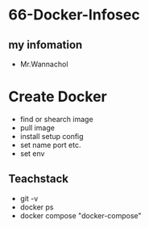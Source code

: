 # 66-Docker-Infosec
## my infomation
- Mr.Wannachol
# Create Docker
- find or shearch image
- pull image
- install setup config
- set name port etc.
- set env
## Teachstack
 - git -v
 - docker ps
 - docker compose "docker-compose"